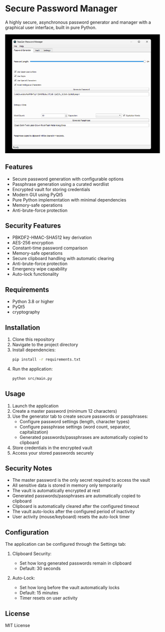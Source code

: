 # Secure Password Manager

A highly secure, asynchronous password generator and manager with a graphical user interface, built in pure Python.

![PassGen Password Manager](passgen.png)

## Features

- Secure password generation with configurable options
- Passphrase generation using a curated wordlist
- Encrypted vault for storing credentials
- Modern GUI using PyQt5
- Pure Python implementation with minimal dependencies
- Memory-safe operations
- Anti-brute-force protection

## Security Features

- PBKDF2-HMAC-SHA512 key derivation
- AES-256 encryption
- Constant-time password comparison
- Memory-safe operations
- Secure clipboard handling with automatic clearing
- Anti-brute-force protection
- Emergency wipe capability
- Auto-lock functionality

## Requirements

- Python 3.8 or higher
- PyQt5
- cryptography

## Installation

1. Clone this repository
2. Navigate to the project directory
3. Install dependencies:
   ```bash
   pip install -r requirements.txt
   ```
4. Run the application:
   ```bash
   python src/main.py
   ```

## Usage

1. Launch the application
2. Create a master password (minimum 12 characters)
3. Use the generator tab to create secure passwords or passphrases:
   - Configure password settings (length, character types)
   - Configure passphrase settings (word count, separator, capitalization)
   - Generated passwords/passphrases are automatically copied to clipboard
4. Store credentials in the encrypted vault
5. Access your stored passwords securely

## Security Notes

- The master password is the only secret required to access the vault
- All sensitive data is stored in memory only temporarily
- The vault is automatically encrypted at rest
- Generated passwords/passphrases are automatically copied to clipboard
- Clipboard is automatically cleared after the configured timeout
- The vault auto-locks after the configured period of inactivity
- User activity (mouse/keyboard) resets the auto-lock timer

## Configuration

The application can be configured through the Settings tab:

1. Clipboard Security:
   - Set how long generated passwords remain in clipboard
   - Default: 30 seconds

2. Auto-Lock:
   - Set how long before the vault automatically locks
   - Default: 15 minutes
   - Timer resets on user activity

## License

MIT License 
